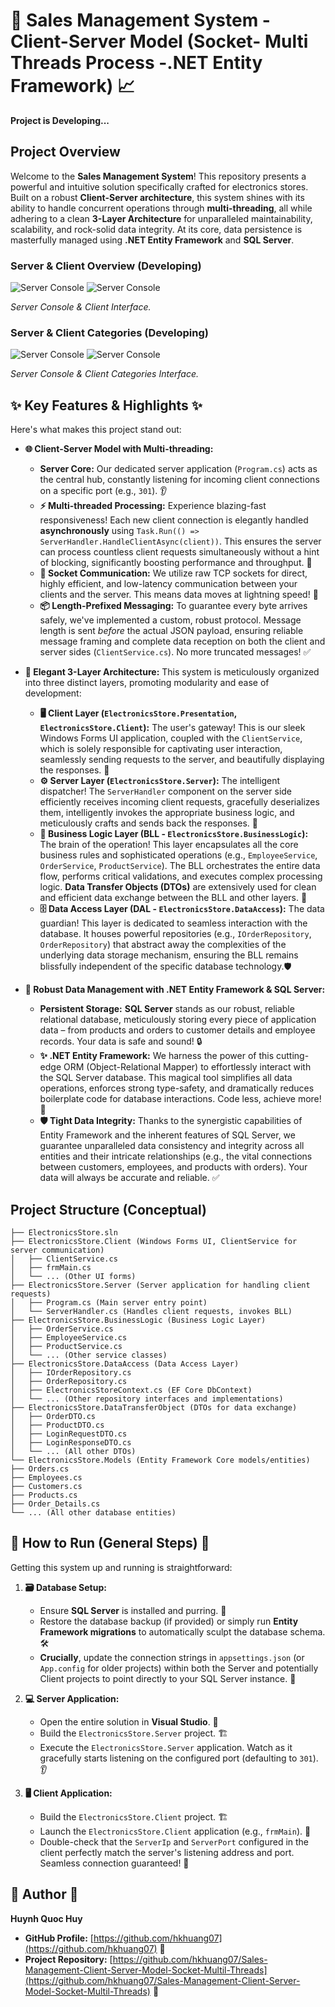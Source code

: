 # 🚀 Sales Management System - Client-Server Model (Socket- Multi Threads Process -.NET Entity Framework) 📈
**Project is Developing...**
## Project Overview

Welcome to the **Sales Management System**! This repository presents a powerful and intuitive solution specifically crafted for electronics stores. Built on a robust **Client-Server architecture**, this system shines with its ability to handle concurrent operations through **multi-threading**, all while adhering to a clean **3-Layer Architecture** for unparalleled maintainability, scalability, and rock-solid data integrity. At its core, data persistence is masterfully managed using **.NET Entity Framework** and **SQL Server**.
<p align="center">
  <h3>Server & Client Overview  (Developing) </h3>
  <img src="demo/server.jpg" alt="Server Console">
   <img src="demo/client.jpg" alt="Server Console">
   <p><em> Server Console & Client Interface.</em></p>
</p>
<p align="center">
  <h3>Server & Client Categories  (Developing) </h3>
  <img src="demo/server01.jpg" alt="Server Console">
   <img src="demo/categories.jpg" alt="Server Console">
   <p><em> Server Console & Client Categories Interface.</em></p>
</p>

## ✨ Key Features & Highlights ✨

Here's what makes this project stand out:

* **🌐 Client-Server Model with Multi-threading:**
    * **Server Core:** Our dedicated server application (`Program.cs`) acts as the central hub, constantly listening for incoming client connections on a specific port (e.g., `301`). 👂
    * **⚡ Multi-threaded Processing:** Experience blazing-fast responsiveness! Each new client connection is elegantly handled **asynchronously** using `Task.Run(() => ServerHandler.HandleClientAsync(client))`. This ensures the server can process countless client requests simultaneously without a hint of blocking, significantly boosting performance and throughput. 🚀
    * **🔌 Socket Communication:** We utilize raw TCP sockets for direct, highly efficient, and low-latency communication between your clients and the server. This means data moves at lightning speed! 💨
    * **📦 Length-Prefixed Messaging:** To guarantee every byte arrives safely, we've implemented a custom, robust protocol. Message length is sent *before* the actual JSON payload, ensuring reliable message framing and complete data reception on both the client and server sides (`ClientService.cs`). No more truncated messages! ✅

* **📐 Elegant 3-Layer Architecture:**
    This system is meticulously organized into three distinct layers, promoting modularity and ease of development:
    * **🖥️ Client Layer (`ElectronicsStore.Presentation`, `ElectronicsStore.Client`):** The user's gateway! This is our sleek Windows Forms UI application, coupled with the `ClientService`, which is solely responsible for captivating user interaction, seamlessly sending requests to the server, and beautifully displaying the responses. 🎨
    * **⚙️ Server Layer (`ElectronicsStore.Server`):** The intelligent dispatcher! The `ServerHandler` component on the server side efficiently receives incoming client requests, gracefully deserializes them, intelligently invokes the appropriate business logic, and meticulously crafts and sends back the responses. 🧠
    * **🧠 Business Logic Layer (BLL - `ElectronicsStore.BusinessLogic`):** The brain of the operation! This layer encapsulates all the core business rules and sophisticated operations (e.g., `EmployeeService`, `OrderService`, `ProductService`). The BLL orchestrates the entire data flow, performs critical validations, and executes complex processing logic. **Data Transfer Objects (DTOs)** are extensively used for clean and efficient data exchange between the BLL and other layers. 🔄
    * **🗄️ Data Access Layer (DAL - `ElectronicsStore.DataAccess`):** The data guardian! This layer is dedicated to seamless interaction with the database. It houses powerful repositories (e.g., `IOrderRepository`, `OrderRepository`) that abstract away the complexities of the underlying data storage mechanism, ensuring the BLL remains blissfully independent of the specific database technology.🛡️

* **💾 Robust Data Management with .NET Entity Framework & SQL Server:**
    * **Persistent Storage:** **SQL Server** stands as our robust, reliable relational database, meticulously storing every piece of application data – from products and orders to customer details and employee records. Your data is safe and sound! 🔒
    * **✨ .NET Entity Framework:** We harness the power of this cutting-edge ORM (Object-Relational Mapper) to effortlessly interact with the SQL Server database. This magical tool simplifies all data operations, enforces strong type-safety, and dramatically reduces boilerplate code for database interactions. Code less, achieve more! 🚀
    * **🛡️ Tight Data Integrity:** Thanks to the synergistic capabilities of Entity Framework and the inherent features of SQL Server, we guarantee unparalleled data consistency and integrity across all entities and their intricate relationships (e.g., the vital connections between customers, employees, and products with orders). Your data will always be accurate and reliable. ✅

## Project Structure (Conceptual)
```
├── ElectronicsStore.sln
├── ElectronicsStore.Client (Windows Forms UI, ClientService for server communication)
│   ├── ClientService.cs
│   ├── frmMain.cs
│   └── ... (Other UI forms)
├── ElectronicsStore.Server (Server application for handling client requests)
│   ├── Program.cs (Main server entry point)
│   └── ServerHandler.cs (Handles client requests, invokes BLL)
├── ElectronicsStore.BusinessLogic (Business Logic Layer)
│   ├── OrderService.cs
│   ├── EmployeeService.cs
│   ├── ProductService.cs
│   └── ... (Other service classes)
├── ElectronicsStore.DataAccess (Data Access Layer)
│   ├── IOrderRepository.cs
│   ├── OrderRepository.cs
│   ├── ElectronicsStoreContext.cs (EF Core DbContext)
│   └── ... (Other repository interfaces and implementations)
├── ElectronicsStore.DataTransferObject (DTOs for data exchange)
│   ├── OrderDTO.cs
│   ├── ProductDTO.cs
│   ├── LoginRequestDTO.cs
│   ├── LoginResponseDTO.cs
│   └── ... (All other DTOs)
└── ElectronicsStore.Models (Entity Framework Core models/entities)
├── Orders.cs
├── Employees.cs
├── Customers.cs
├── Products.cs
├── Order_Details.cs
└── ... (All other database entities)
```

## 🚀 How to Run (General Steps) 🚀

Getting this system up and running is straightforward:

1.  **🗃️ Database Setup:**
    * Ensure **SQL Server** is installed and purring. 🐢
    * Restore the database backup (if provided) or simply run **Entity Framework migrations** to automatically sculpt the database schema. 🛠️
    * **Crucially**, update the connection strings in `appsettings.json` (or `App.config` for older projects) within both the Server and potentially Client projects to point directly to your SQL Server instance. 🔗

2.  **💻 Server Application:**
    * Open the entire solution in **Visual Studio**. 📂
    * Build the `ElectronicsStore.Server` project. 🏗️
    * Execute the `ElectronicsStore.Server` application. Watch as it gracefully starts listening on the configured port (defaulting to `301`). 👂

3.  **🖥️ Client Application:**
    * Build the `ElectronicsStore.Client` project. 🏗️
    * Launch the `ElectronicsStore.Client` application (e.g., `frmMain`). 🏁
    * Double-check that the `ServerIp` and `ServerPort` configured in the client perfectly match the server's listening address and port. Seamless connection guaranteed! 🤝

## 👤 Author 👤

**Huynh Quoc Huy**

* **GitHub Profile:** [https://github.com/hkhuang07](https://github.com/hkhuang07) 🌟
* **Project Repository:** [https://github.com/hkhuang07/Sales-Management-Client-Server-Model-Socket-Multil-Threads](https://github.com/hkhuang07/Sales-Management-Client-Server-Model-Socket-Multil-Threads) 🔗
